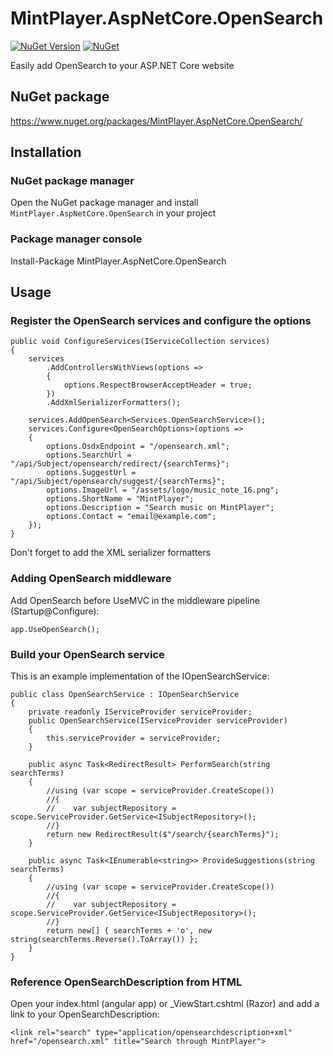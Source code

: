 # MintPlayer.AspNetCore.OpenSearch
[![NuGet Version](https://img.shields.io/nuget/v/MintPlayer.AspNetCore.OpenSearch.svg?style=flat)](https://www.nuget.org/packages/MintPlayer.AspNetCore.OpenSearch)
[![NuGet](https://img.shields.io/nuget/dt/MintPlayer.AspNetCore.OpenSearch.svg?style=flat)](https://www.nuget.org/packages/MintPlayer.AspNetCore.OpenSearch)

Easily add OpenSearch to your ASP.NET Core website
## NuGet package
https://www.nuget.org/packages/MintPlayer.AspNetCore.OpenSearch/
## Installation
### NuGet package manager
Open the NuGet package manager and install `MintPlayer.AspNetCore.OpenSearch` in your project
### Package manager console
Install-Package MintPlayer.AspNetCore.OpenSearch
## Usage
### Register the OpenSearch services and configure the options

    public void ConfigureServices(IServiceCollection services)
    {
        services
            .AddControllersWithViews(options =>
            {
                options.RespectBrowserAcceptHeader = true;
            })
            .AddXmlSerializerFormatters();

        services.AddOpenSearch<Services.OpenSearchService>();
        services.Configure<OpenSearchOptions>(options =>
        {
            options.OsdxEndpoint = "/opensearch.xml";
            options.SearchUrl = "/api/Subject/opensearch/redirect/{searchTerms}";
            options.SuggestUrl = "/api/Subject/opensearch/suggest/{searchTerms}";
            options.ImageUrl = "/assets/logo/music_note_16.png";
            options.ShortName = "MintPlayer";
            options.Description = "Search music on MintPlayer";
            options.Contact = "email@example.com";
        });
    }

Don't forget to add the XML serializer formatters

### Adding OpenSearch middleware
Add OpenSearch before UseMVC in the middleware pipeline (Startup@Configure):

    app.UseOpenSearch();

### Build your OpenSearch service
This is an example implementation of the IOpenSearchService:

    public class OpenSearchService : IOpenSearchService
    {
        private readonly IServiceProvider serviceProvider;
        public OpenSearchService(IServiceProvider serviceProvider)
        {
            this.serviceProvider = serviceProvider;
        }

        public async Task<RedirectResult> PerformSearch(string searchTerms)
        {
            //using (var scope = serviceProvider.CreateScope())
            //{
            //    var subjectRepository = scope.ServiceProvider.GetService<ISubjectRepository>();
            //}
            return new RedirectResult($"/search/{searchTerms}");
        }

        public async Task<IEnumerable<string>> ProvideSuggestions(string searchTerms)
        {
            //using (var scope = serviceProvider.CreateScope())
            //{
            //    var subjectRepository = scope.ServiceProvider.GetService<ISubjectRepository>();
            //}
            return new[] { searchTerms + 'o', new string(searchTerms.Reverse().ToArray()) };
        }
    }

### Reference OpenSearchDescription from HTML
Open your index.html (angular app) or _ViewStart.cshtml (Razor) and add a link to your OpenSearchDescription:

    <link rel="search" type="application/opensearchdescription+xml" href="/opensearch.xml" title="Search through MintPlayer">
